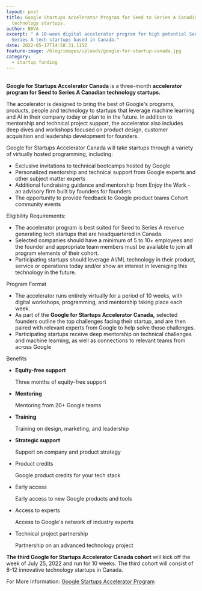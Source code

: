 ```yaml
---
layout: post
title: Google Startups Accelerator Program for Seed to Series A Canadian
  technology startups.
author: BBVA
excerpt: " A 10-week digital accelerator program for high potential Seed to
  Series A tech startups based in Canada."
date: 2022-05-17T14:58:31.115Z
feature-image: /blog/images/uploads/google-for-startup-canada.jpg
category:
  - startup funding
---
```

\
**Google for Startups Accelerator Canada** is a three-month **accelerator program for Seed to Series A Canadian technology startups.**

The accelerator is designed to bring the best of Google's programs, products, people and technology to startups that leverage machine learning and AI in their company today or plan to in the future. In addition to mentorship and technical project support, the accelerator also includes deep dives and workshops focused on product design, customer acquisition and leadership development for founders.

Google for Startups Accelerator Canada will take startups through a variety of virtually hosted programming, including:

* Exclusive invitations to technical bootcamps hosted by Google
* Personalized mentorship and technical support from Google experts
  and other subject matter experts
* Additional fundraising guidance and mentorship from Enjoy the Work -
  an advisory firm built by founders for founders
* The opportunity to provide feedback to Google product teams
  Cohort community events

Eligibility Requirements:

* The accelerator program is best suited for Seed to Series A revenue generating tech startups that are headquartered in Canada. 
* Selected companies should have a minimum of 5 to 10+ employees and the founder and appropriate team members must be available to join all program elements of their cohort. 
* Participating startups should leverage AI/ML technology in their product, service or operations today and/or show an interest in leveraging this technology in the future.

Program Format

* The accelerator runs entirely virtually for a period of 10 weeks, with digital workshops, programming, and mentorship taking place each week. 
* As part of the **Google for Startups Accelerator Canada,** selected founders outline the top challenges facing their startup, and are then paired with relevant experts from Google to help solve those challenges.
* Participating startups receive deep mentorship on technical challenges and machine learning, as well as connections to relevant teams from across Google

Benefits

* **Equity-free support**

  Three months of equity-free support
* **Mentoring**

  Mentoring from 20+ Google teams
* **Training**

  Training on design, marketing, and leadership
* **Strategic support**

  Support on company and product strategy
* Product credits

  Google product credits for your tech stack
* Early access

  Early access to new Google products and tools
* Access to experts

  Access to Google's network of industry experts
* Technical project partnership

  Partnership on an advanced technology project

**The third Google for Startups Accelerator Canada cohort** will kick off the week of July 25, 2022 and run for 10 weeks. The third cohort will consist of 8-12 innovative technology startups in Canada.

For More Information: [Google Startups Accelerator Program ](https://startup.google.com/accelerator/canada/)